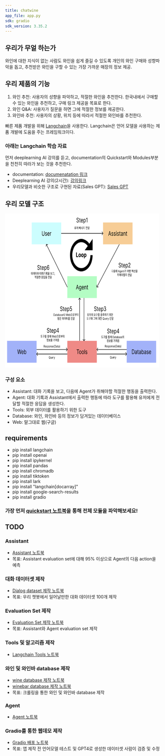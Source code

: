 ```yaml
---
title: chatwine
app_file: app.py
sdk: gradio
sdk_version: 3.35.2
---
```

## 우리가 무얼 하는가
와인에 대한 지식이 없는 사람도 와인을 쉽게 즐길 수 있도록 개인의 와인 구매와 성향파악을 돕고, 추천받은 와인을 구할 수 있는 가장 가까운 매장의 정보 제공. 

## 우리 제품의 기능
1. 와인 추천: 사용자의 성향을 파악하고, 적절한 와인을 추천한다. 한국내에서 구매할 수 있는 와인을 추천하고, 구매 링크 제공을 목표로 한다.
2. 와인 Q&A: 사용자가 질문을 하면 그에 적절한 정보를 제공한다.
3. 와인바 추천: 사용자의 상황, 위치 등에 따라서 적절한 와인바를 추천한다.

빠른 제품 개발을 위해 [Langchain](https://github.com/hwchase17/langchain)을 사용한다. Langchain은 언어 모델을 사용하는 제품 개발에 도움을 주는 프레임워크이다.

### 아래는 Langchain 학습 자료
먼저 deeplearning AI 강의를 듣고, documentation의 Quickstart와 Modules부분을 천천히 따라가 보는 것을 추천한다.
- documentation: [documenatation 링크](https://python.langchain.com/docs/get_started/quickstart) <br>
- Deeplearning AI 강의(2시간): [강의링크](https://www.deeplearning.ai/short-courses/langchain-for-llm-application-development/)
- 우리모델과 비슷한 구조로 구현된 자료(Sales GPT): [Sales GPT](https://python.langchain.com/docs/use_cases/agents/sales_agent_with_context)

## 우리 모델 구조
<img src="./assets/architecture.png" width="500" height="500">

### 구성 요소
- Assistant: 대화 기록을 보고, 다음에 Agent가 취해야할 적절한 행동을 출력한다.
- Agent: 대화 기록과 Assistant에서 출력한 행동에 따라 도구를 활용해 유저에게 전달할 적절한 응답을 생성한다.
- Tools: 외부 데이터를 활용하기 위한 도구
- Database: 와인, 와인바 등의 정보가 담겨있는 데이터베이스
- Web: 말그대로 웹(구글)

## requirements

- pip install langchain
- pip install openai
- pip install ipykernel
- pip install pandas
- pip install chromadb
- pip install tiktoken
- pip install lark
- pip install "langchain[docarray]"
- pip install google-search-results
- pip install gradio

### 가장 먼저 [quickstart 노트북](quickstart.ipynb)을 통해 전체 모듈을 파악해보세요! 

## TODO
### Assistant
- [Assistant 노트북](./assistant.ipynb)
- 목표: Assistant evaluation set에 대해 95% 이상으로 Agent의 다음 action을 예측

### 대화 데이터셋 제작
- [Dialog dataset 제작 노트북](./generate_dialog.ipynb)
- 목표: 우리 챗봇에서 일어날만한 대화 데이터셋 100개 제작

### Evaluation Set 제작
- [Evaluation Set 제작 노트북](./generate_evaluation.ipynb)
- 목표: Assistant와 Agent evaluation set 제작

### Tools 및 알고리즘 제작
- [Langchain Tools 노트북](./tools.ipynb)

### 와인 및 와인바 database 제작
- [wine database 제작 노트북](./crawl_wine.ipynb)
- [winebar database 제작 노트북](./crawl_winebar.ipynb)
- 목표: 크롤링을 통한 와인 및 와인바 database 제작

### Agent
- [Agent 노트북](./agent.ipynb)

### Gradio를 통한 웹데모 제작
- [Gradio 배포 노트북](./gradio_web.ipynb)
- 목표: 앱 제작 전 언어모델 테스트 및 GPT4로 생성한 데이터셋 사람이 검증 및 수정